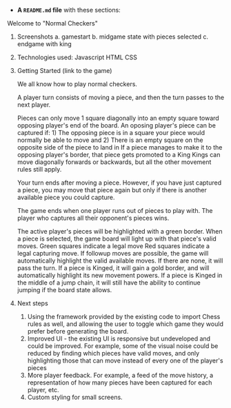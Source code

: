 - **A `README.md` file** with these sections:


Welcome to "Normal Checkers"

1. Screenshots
    a. gamestart
    b. midgame state with pieces selected
    c. endgame with king

2. Technologies used:
    Javascript
    HTML
    CSS

3. Getting Started
    (link to the game)

    We all know how to play normal checkers.

    A player turn consists of moving a piece, and then the turn passes to the next player.

    Pieces can only move 1 square diagonally into an empty square toward opposing player's end of the board.
    An oposing player's piece can be captured if: 
        1) The opposing piece is in a square your piece would normally be able to move and
        2) There is an empty square on the opposite side of the piece to land in
    If a piece manages to make it to the opposing player's border, that piece gets promoted to a King
    Kings can move diagonally forwards or backwards, but all the other movement rules still apply.

    Your turn ends after moving a piece. However, if you have just captured a piece, you may move that piece again 
    but only if there is another available piece you could capture.
    
    The game ends when one player runs out of pieces to play with.
    The player who captures all their opponent's pieces wins.

    The active player's pieces will be highlighted with a green border.
    When a piece is selected, the game board will light up with that piece's valid moves. 
    Green squares indicate a legal move
    Red squares indicate a legal capturing move. 
    If followup moves are possible, the game will automatically highlight the valid available moves. 
    If there are none, it will pass the turn.
    If a piece is Kinged, it will gain a gold border, and will automatically highlight its new movement powers.
    If a piece is Kinged in the middle of a jump chain, it will still have the ability to continue jumping if the board state allows.

4. Next steps

    1) Using the framework provided by the existing code to import Chess rules as well, and allowing the user to toggle which game
        they would prefer before generating the board.
    2) Improved UI - the existing UI is responsive but undeveloped and could be improved. For example, some of the visual noise could be
        reduced by finding which pieces have valid moves, and only highlighting those that can move instead of every one of the player's pieces
    3) More player feedback. For example, a feed of the move history, a representation of how many pieces have been captured for each   
        player, etc.
    4) Custom styling for small screens.
